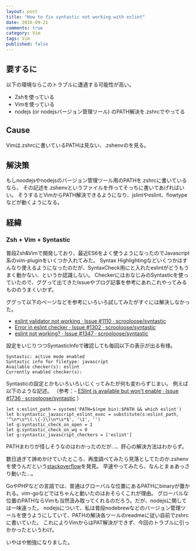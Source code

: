```yaml
---
layout: post
title: "How to fix syntastic not working with eslint"
date: 2016-09-21
comments: true
category: Vim
tags: Vim
published: false
---
```


## 要するに

以下の環境ならこのトラブルに遭遇する可能性が高い。

- Zshを使っている
- Vimを使っている
- nodejs (or nodejsバージョン管理ツール) のPATH解決を.zshrcでやってる

## Cause

Vimは.zshrcに書いているPATHは見ない、.zshenvのを見る。

## 解決策

もしnoodejsやnodejsのバージョン管理ツール用のPATHを.zshrcに書いているなら、
その記述を.zshenvというファイルを作ってそっちに書いてあげればいい。
そうするとVimからPATH解決できるようになり、jslintやeslint、flowtypeなどが動くようになる。

## 経緯

### Zsh + Vim + Syntastic

普段Zsh&Vimで開発しており、最近ES6をよく使うようになったのでJavascript系のvim-pluginをいくつか入れてみた。
Syntax Highlightingなどいくつかはすんなり使えるようになったのだが、SyntaxCheck用にと入れたeslintがどうもうまく動かない、というか認識しない。
CheckerにはおなじみのSyntasticを使っていたので、ググって出てきたIssueやブログ記事を参考にあれこれやってみるもののうまくいかず。

ググって以下のページなどを参考にいろいろ試してみたがすぐには解決しなかった。

- [eslint validator not working · Issue \#1110 · scrooloose/syntastic](https://github.com/scrooloose/syntastic/issues/1110)
- [Error in eslint checker · Issue \#1302 · scrooloose/syntastic](https://github.com/scrooloose/syntastic/issues/1302)
- [eslint not working? · Issue \#1347 · scrooloose/syntastic](https://github.com/scrooloose/syntastic/issues/1347)

設定をいじりつつSyntasticInfoで確認しても毎回以下の表示が出る有様。

```
Syntastic: active mode enabled
Syntastic info for filetype: javascript
Available checker(s): eslint
Currently enabled checker(s):
```

Syntasticの設定とかもいろいろいじくってみたが何も変わらずじまい。
例えば以下のような記述。
（参考：- [ESlint is available but won't enable · Issue \#1736 · scrooloose/syntastic](https://github.com/scrooloose/syntastic/issues/1736)
）

```
let s:eslint_path = system('PATH=$(npm bin):$PATH && which eslint')
let b:syntastic_javascript_eslint_exec = substitute(s:eslint_path, '^\n*\s*\(.\{-}\)\n*\s*$', '\1', '')
let g:syntastic_check_on_open = 1
let g:syntastic_check_on_wq = 0
let g:syntastic_javascript_checkers = ['eslint']
```

PATHまわりが怪しそうなのはわかったのだが…、肝心の解決方法はわからず。

数日過ぎて諦めかけていたところ、再度調べてみたら見落としてたのか.zshenvを使うんだという[stackoverflow](http://ja.stackoverflow.com/questions/8586/vim-%E3%81%AE-syntastic%E3%81%8C%E3%81%86%E3%81%BE%E3%81%8F%E5%8B%95%E4%BD%9C%E3%81%97%E3%81%AA%E3%81%84)を発見。
早速やってみたら、なんとまぁあっさり動いた…。

GoやPHPなどの言語では、普通はグローバルな位置にあるPATHにbinaryが置かれる。vim-goなどではちゃんと動いたのはおそらくこれが理由。
グローバルな位置のPATHならVimも当然汲み取ってくれるのだろう。だが、nodejsに関しては一味違った。
nodejsについて、私は普段nodebrewなどのバージョン管理ツールを使うようにしていて、PATHの解決各ツールのreadmeに従い自前でzshrcに書いていた。
これによりVimからはPAT解決ができず、今回のトラブルに引っかかったというわけ。

いやはや勉強になりました。
